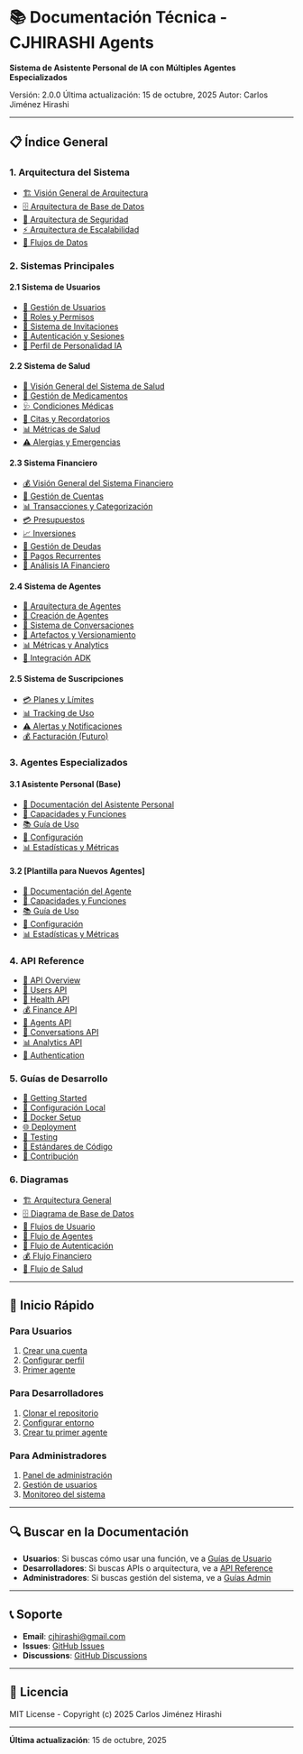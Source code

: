 # 📚 Documentación Técnica - CJHIRASHI Agents

**Sistema de Asistente Personal de IA con Múltiples Agentes Especializados**

Versión: 2.0.0
Última actualización: 15 de octubre, 2025
Autor: Carlos Jiménez Hirashi

---

## 📋 Índice General

### 1. Arquitectura del Sistema
- [🏗️ Visión General de Arquitectura](./architecture/01-OVERVIEW.md)
- [🗄️ Arquitectura de Base de Datos](./architecture/02-DATABASE.md)
- [🔐 Arquitectura de Seguridad](./architecture/03-SECURITY.md)
- [⚡ Arquitectura de Escalabilidad](./architecture/04-SCALABILITY.md)
- [🔄 Flujos de Datos](./architecture/05-DATA-FLOWS.md)

### 2. Sistemas Principales

#### 2.1 Sistema de Usuarios
- [👥 Gestión de Usuarios](./systems/users/01-USER-MANAGEMENT.md)
- [🔑 Roles y Permisos](./systems/users/02-ROLES-PERMISSIONS.md)
- [📧 Sistema de Invitaciones](./systems/users/03-INVITATIONS.md)
- [🔐 Autenticación y Sesiones](./systems/users/04-AUTHENTICATION.md)
- [🧠 Perfil de Personalidad IA](./systems/users/05-AI-PROFILE.md)

#### 2.2 Sistema de Salud
- [🏥 Visión General del Sistema de Salud](./systems/health/01-OVERVIEW.md)
- [💊 Gestión de Medicamentos](./systems/health/02-MEDICATIONS.md)
- [🩺 Condiciones Médicas](./systems/health/03-CONDITIONS.md)
- [📅 Citas y Recordatorios](./systems/health/04-APPOINTMENTS.md)
- [📊 Métricas de Salud](./systems/health/05-MEASUREMENTS.md)
- [⚠️ Alergias y Emergencias](./systems/health/06-ALLERGIES-EMERGENCY.md)

#### 2.3 Sistema Financiero
- [💰 Visión General del Sistema Financiero](./systems/finance/01-OVERVIEW.md)
- [🏦 Gestión de Cuentas](./systems/finance/02-ACCOUNTS.md)
- [📊 Transacciones y Categorización](./systems/finance/03-TRANSACTIONS.md)
- [💳 Presupuestos](./systems/finance/04-BUDGETS.md)
- [📈 Inversiones](./systems/finance/05-INVESTMENTS.md)
- [💸 Gestión de Deudas](./systems/finance/06-DEBTS.md)
- [🔄 Pagos Recurrentes](./systems/finance/07-RECURRING-PAYMENTS.md)
- [🤖 Análisis IA Financiero](./systems/finance/08-AI-ANALYSIS.md)

#### 2.4 Sistema de Agentes
- [🤖 Arquitectura de Agentes](./systems/agents/01-ARCHITECTURE.md)
- [📝 Creación de Agentes](./systems/agents/02-AGENT-CREATION.md)
- [💬 Sistema de Conversaciones](./systems/agents/03-CONVERSATIONS.md)
- [🎨 Artefactos y Versionamiento](./systems/agents/04-ARTIFACTS.md)
- [📊 Métricas y Analytics](./systems/agents/05-METRICS.md)
- [🔌 Integración ADK](./systems/agents/06-ADK-INTEGRATION.md)

#### 2.5 Sistema de Suscripciones
- [💳 Planes y Límites](./systems/subscriptions/01-PLANS-LIMITS.md)
- [📊 Tracking de Uso](./systems/subscriptions/02-USAGE-TRACKING.md)
- [⚠️ Alertas y Notificaciones](./systems/subscriptions/03-ALERTS.md)
- [💰 Facturación (Futuro)](./systems/subscriptions/04-BILLING.md)

### 3. Agentes Especializados

#### 3.1 Asistente Personal (Base)
- [📖 Documentación del Asistente Personal](./agents/personal-assistant/README.md)
- [🎯 Capacidades y Funciones](./agents/personal-assistant/CAPABILITIES.md)
- [📚 Guía de Uso](./agents/personal-assistant/USER-GUIDE.md)
- [🔧 Configuración](./agents/personal-assistant/CONFIGURATION.md)
- [📊 Estadísticas y Métricas](./agents/personal-assistant/METRICS.md)

#### 3.2 [Plantilla para Nuevos Agentes]
- [📖 Documentación del Agente](./agents/_TEMPLATE/README.md)
- [🎯 Capacidades y Funciones](./agents/_TEMPLATE/CAPABILITIES.md)
- [📚 Guía de Uso](./agents/_TEMPLATE/USER-GUIDE.md)
- [🔧 Configuración](./agents/_TEMPLATE/CONFIGURATION.md)
- [📊 Estadísticas y Métricas](./agents/_TEMPLATE/METRICS.md)

### 4. API Reference
- [🔌 API Overview](./api/01-OVERVIEW.md)
- [👥 Users API](./api/02-USERS.md)
- [🏥 Health API](./api/03-HEALTH.md)
- [💰 Finance API](./api/04-FINANCE.md)
- [🤖 Agents API](./api/05-AGENTS.md)
- [💬 Conversations API](./api/06-CONVERSATIONS.md)
- [📊 Analytics API](./api/07-ANALYTICS.md)
- [🔐 Authentication](./api/08-AUTHENTICATION.md)

### 5. Guías de Desarrollo
- [🚀 Getting Started](./guides/01-GETTING-STARTED.md)
- [🔧 Configuración Local](./guides/02-LOCAL-SETUP.md)
- [🐳 Docker Setup](./guides/03-DOCKER-SETUP.md)
- [🌐 Deployment](./guides/04-DEPLOYMENT.md)
- [🧪 Testing](./guides/05-TESTING.md)
- [📝 Estándares de Código](./guides/06-CODE-STANDARDS.md)
- [🔄 Contribución](./guides/07-CONTRIBUTING.md)

### 6. Diagramas
- [🏗️ Arquitectura General](./diagrams/system-architecture.md)
- [🗄️ Diagrama de Base de Datos](./diagrams/database-schema.md)
- [🔄 Flujos de Usuario](./diagrams/user-flows.md)
- [🤖 Flujo de Agentes](./diagrams/agent-flows.md)
- [🔐 Flujo de Autenticación](./diagrams/auth-flow.md)
- [💰 Flujo Financiero](./diagrams/finance-flow.md)
- [🏥 Flujo de Salud](./diagrams/health-flow.md)

---

## 🎯 Inicio Rápido

### Para Usuarios
1. [Crear una cuenta](./guides/user/01-ACCOUNT-CREATION.md)
2. [Configurar perfil](./guides/user/02-PROFILE-SETUP.md)
3. [Primer agente](./guides/user/03-FIRST-AGENT.md)

### Para Desarrolladores
1. [Clonar el repositorio](./guides/01-GETTING-STARTED.md#clone)
2. [Configurar entorno](./guides/02-LOCAL-SETUP.md)
3. [Crear tu primer agente](./guides/dev/01-CREATE-AGENT.md)

### Para Administradores
1. [Panel de administración](./guides/admin/01-ADMIN-PANEL.md)
2. [Gestión de usuarios](./guides/admin/02-USER-MANAGEMENT.md)
3. [Monitoreo del sistema](./guides/admin/03-MONITORING.md)

---

## 🔍 Buscar en la Documentación

- **Usuarios**: Si buscas cómo usar una función, ve a [Guías de Usuario](./guides/user/)
- **Desarrolladores**: Si buscas APIs o arquitectura, ve a [API Reference](./api/)
- **Administradores**: Si buscas gestión del sistema, ve a [Guías Admin](./guides/admin/)

---

## 📞 Soporte

- **Email**: cjhirashi@gmail.com
- **Issues**: [GitHub Issues](https://github.com/cjhirashi/cjhirashi-agents/issues)
- **Discussions**: [GitHub Discussions](https://github.com/cjhirashi/cjhirashi-agents/discussions)

---

## 📄 Licencia

MIT License - Copyright (c) 2025 Carlos Jiménez Hirashi

---

**Última actualización**: 15 de octubre, 2025
